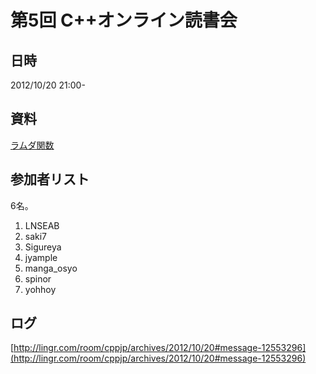 # 第5回 C++オンライン読書会
## 日時
2012/10/20 21:00-


## 資料
[ラムダ関数](/cppnow/2012.md#lambda-functions)


## 参加者リスト
6名。

1. LNSEAB
2. saki7
3. Sigureya
4. jyample
5. manga_osyo
6. spinor
7. yohhoy


## ログ
[http://lingr.com/room/cppjp/archives/2012/10/20#message-12553296](http://lingr.com/room/cppjp/archives/2012/10/20#message-12553296)

